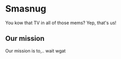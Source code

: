 # Smasnug
You kow that TV in all of those mems? Yep, that's us!
## Our mission
Our mission is   to,.. wait wgat
